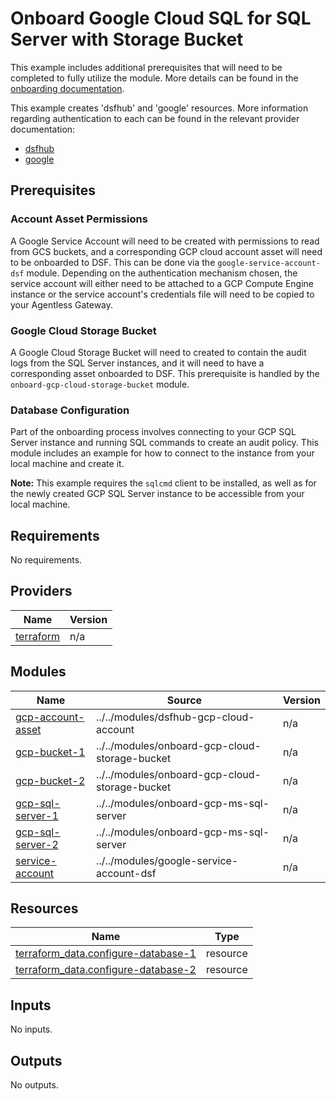 # Onboard Google Cloud SQL for SQL Server with Storage Bucket
This example includes additional prerequisites that will need to be completed to fully utilize the module. More details can be found in the [onboarding documentation](https://docs.imperva.com/bundle/onboarding-databases-to-sonar-reference-guide/page/Cloud-SQL-for-SQL-Server-with-Storage-Bucket-Onboarding-Steps_48367631.html).

This example creates 'dsfhub' and 'google' resources. More information regarding authentication to each can be found in the relevant provider documentation:
- [dsfhub](https://registry.terraform.io/providers/imperva/dsfhub/latest/docs)
- [google](https://registry.terraform.io/providers/hashicorp/google/latest/docs)

## Prerequisites
### Account Asset Permissions
A Google Service Account will need to be created with permissions to read from GCS buckets, and a corresponding GCP cloud account asset will need to be onboarded to DSF. This can be done via the ``google-service-account-dsf`` module. Depending on the authentication mechanism chosen, the service account will either need to be attached to a GCP Compute Engine instance or the service account's credentials file will need to be copied to your Agentless Gateway.

### Google Cloud Storage Bucket
A Google Cloud Storage Bucket will need to created to contain the audit logs from the SQL Server instances, and it will need to have a corresponding asset onboarded to DSF. This prerequisite is handled by the ``onboard-gcp-cloud-storage-bucket`` module.

### Database Configuration
Part of the onboarding process involves connecting to your GCP SQL Server instance and running SQL commands to create an audit policy. This module includes an example for how to connect to the instance from your local machine and create it. 

**Note:** This example requires the ``sqlcmd`` client to be installed, as well as for the newly created GCP SQL Server instance to be accessible from your local machine. 


<!-- BEGIN_TF_DOCS -->
## Requirements

No requirements.

## Providers

| Name | Version |
|------|---------|
| <a name="provider_terraform"></a> [terraform](#provider\_terraform) | n/a |

## Modules

| Name | Source | Version |
|------|--------|---------|
| <a name="module_gcp-account-asset"></a> [gcp-account-asset](#module\_gcp-account-asset) | ../../modules/dsfhub-gcp-cloud-account | n/a |
| <a name="module_gcp-bucket-1"></a> [gcp-bucket-1](#module\_gcp-bucket-1) | ../../modules/onboard-gcp-cloud-storage-bucket | n/a |
| <a name="module_gcp-bucket-2"></a> [gcp-bucket-2](#module\_gcp-bucket-2) | ../../modules/onboard-gcp-cloud-storage-bucket | n/a |
| <a name="module_gcp-sql-server-1"></a> [gcp-sql-server-1](#module\_gcp-sql-server-1) | ../../modules/onboard-gcp-ms-sql-server | n/a |
| <a name="module_gcp-sql-server-2"></a> [gcp-sql-server-2](#module\_gcp-sql-server-2) | ../../modules/onboard-gcp-ms-sql-server | n/a |
| <a name="module_service-account"></a> [service-account](#module\_service-account) | ../../modules/google-service-account-dsf | n/a |

## Resources

| Name | Type |
|------|------|
| [terraform_data.configure-database-1](https://registry.terraform.io/providers/hashicorp/terraform/latest/docs/resources/data) | resource |
| [terraform_data.configure-database-2](https://registry.terraform.io/providers/hashicorp/terraform/latest/docs/resources/data) | resource |

## Inputs

No inputs.

## Outputs

No outputs.
<!-- END_TF_DOCS -->
